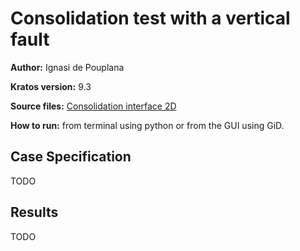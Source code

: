 # Consolidation test with a vertical fault

**Author:** Ignasi de Pouplana

**Kratos version:** 9.3

**Source files:** [Consolidation interface 2D](https://github.com/KratosMultiphysics/Examples/tree/master/poromechanics/use_cases/consolidation_interface_2D/source)

**How to run:** from terminal using python or from the GUI using GiD.

## Case Specification

TODO


## Results

TODO
